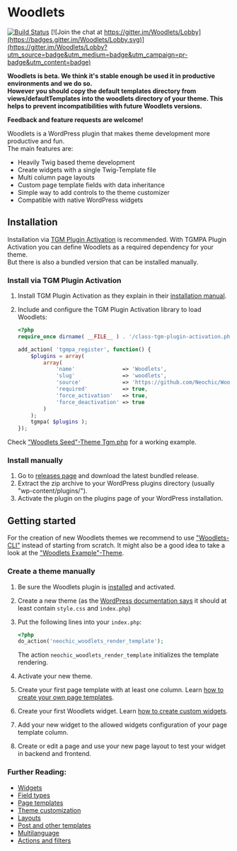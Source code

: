 # Woodlets 
[![Build Status](https://travis-ci.org/Neochic/Woodlets.svg)](https://travis-ci.org/Neochic/Woodlets)
[![Join the chat at https://gitter.im/Woodlets/Lobby](https://badges.gitter.im/Woodlets/Lobby.svg)](https://gitter.im/Woodlets/Lobby?utm_source=badge&utm_medium=badge&utm_campaign=pr-badge&utm_content=badge)


**Woodlets is beta. We think it's stable enough be used it in productive environments and we do so.  
However you should copy the default templates directory from views/defaultTemplates into the woodlets directory of your theme. This helps to prevent incompatibilities with future Woodlets versions.**  

**Feedback and feature requests are welcome!**

Woodlets is a WordPress plugin that makes theme development more productive and fun.  
The main features are:
* Heavily Twig based theme development
* Create widgets with a single Twig-Template file
* Multi column page layouts
* Custom page template fields with data inheritance
* Simple way to add controls to the theme customizer
* Compatible with native WordPress widgets

## Installation
Installation via [TGM Plugin Activation](http://tgmpluginactivation.com/) is recommended. With TGMPA Plugin Activation you can define Woodlets as a required dependency for your theme.  
But there is also a bundled version that can be installed manually.
### Install via TGM Plugin Activation
1. Install TGM Plugin Activation as they explain in their [installation manual](http://tgmpluginactivation.com/installation/).
2. Include and configure the TGM Plugin Activation library to load Woodlets:

    ```php
    <?php
    require_once dirname( __FILE__ ) . '/class-tgm-plugin-activation.php';
    
    add_action( 'tgmpa_register', function() {
        $plugins = array(
            array(
                'name'               => 'Woodlets',
                'slug'               => 'woodlets',
                'source'             => 'https://github.com/Neochic/Woodlets/releases/download/v0.6.0/woodlets-v0.6.0-bundled.zip',
                'required'           => true,
                'force_activation'   => true,
                'force_deactivation' => true
            )
        );
        tgmpa( $plugins );
    });
    ```

Check ["Woodlets Seed"-Theme Tgm.php](https://github.com/Neochic/Woodlets-Seed/blob/master/src/services/Tgm.php) for a working example.

### Install manually
1. Go to [releases page](https://github.com/Neochic/Woodlets/releases) and download the latest bundled release.
2. Extract the zip archive to your WordPress plugins directory (usually "wp-content/plugins/").
3. Activate the plugin on the plugins page of your WordPress installation.

## Getting started
For the creation of new Woodlets themes we recommend to use ["Woodlets-CLI"](https://github.com/Neochic/Woodlets-CLI) instead of starting from scratch.
It might also be a good idea to take a look at the ["Woodlets Example"-Theme](https://github.com/Neochic/Woodlets-Example).

### Create a theme manually
1. Be sure the Woodlets plugin is [installed](#installation) and activated.
2. Create a new theme (as the [WordPress documentation says](https://codex.wordpress.org/Theme_Development#Basic_Templates) it should at least contain ```style.css``` and ```index.php```)
3. Put the following lines into your ```index.php```:

    ```php
    <?php
    do_action('neochic_woodlets_render_template');
    ```
    The action ```neochic_woodlets_render_template``` initializes the template rendering.
4. Activate your new theme.
5. Create your first page template with at least one column.
   Learn [how to create your own page templates](docs/page-templates.md).
6. Create your first Woodlets widget.
   Learn [how to create custom widgets](docs/widgets.md).
7. Add your new widget to the allowed widgets configuration of your page template column.
8. Create or edit a page and use your new page layout to test your widget in backend and frontend.

### Further Reading:
* [Widgets](docs/widgets.md)
* [Field types](docs/field-types.md)
* [Page templates](docs/page-templates.md)
* [Theme customization](docs/theme-customization.md)
* [Layouts](docs/layouts.md)
* [Post and other templates](docs/post-templates.md)
* [Multilanguage](docs/i18n.md)
* [Actions and filters](docs/actions-and-filters.md)

